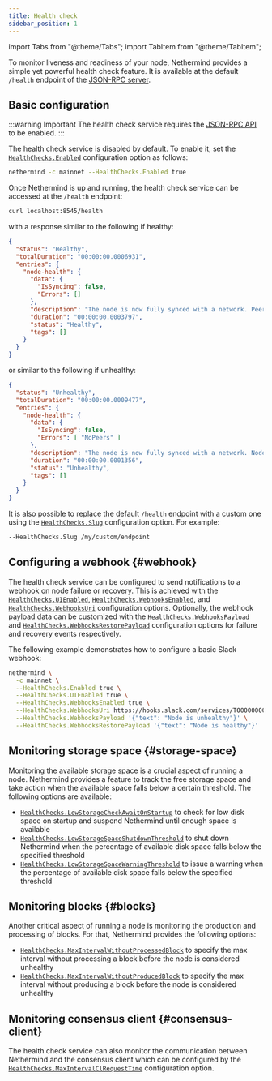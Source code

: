 ```yaml
---
title: Health check
sidebar_position: 1
---
```


import Tabs from "@theme/Tabs";
import TabItem from "@theme/TabItem";

To monitor liveness and readiness of your node, Nethermind provides a simple yet powerful health check feature. It is available at the default `/health` endpoint of the [JSON-RPC server](../interacting/json-rpc-server.md).

## Basic configuration

:::warning Important
The health check service requires the [JSON-RPC API](../interacting/json-rpc-server.md#http) to be enabled.
:::

The health check service is disabled by default. To enable it, set the [`HealthChecks.Enabled`](../fundamentals/configuration.md#healthchecks-enabled) configuration option as follows:

```bash
nethermind -c mainnet --HealthChecks.Enabled true
```

Once Nethermind is up and running, the health check service can be accessed at the `/health` endpoint:

```bash
curl localhost:8545/health
```

with a response similar to the following if healthy:

```json title="HTTP 200 OK"
{
  "status": "Healthy",
  "totalDuration": "00:00:00.0006931",
  "entries": {
    "node-health": {
      "data": {
        "IsSyncing": false,
        "Errors": []
      },
      "description": "The node is now fully synced with a network. Peers: 89.",
      "duration": "00:00:00.0003797",
      "status": "Healthy",
      "tags": []
    }
  }
}
```

or similar to the following if unhealthy:

```json title="HTTP 503 Service Unavailable"
{
  "status": "Unhealthy",
  "totalDuration": "00:00:00.0009477",
  "entries": {
    "node-health": {
      "data": {
        "IsSyncing": false,
        "Errors": [ "NoPeers" ]
      },
      "description": "The node is now fully synced with a network. Node is not connected to any peers.",
      "duration": "00:00:00.0001356",
      "status": "Unhealthy",
      "tags": []
    }
  }
}
```

It is also possible to replace the default `/health` endpoint with a custom one using the [`HealthChecks.Slug`](../fundamentals/configuration.md#healthchecks-slug) configuration option. For example:

```bash
--HealthChecks.Slug /my/custom/endpoint
```

## Configuring a webhook {#webhook}

The health check service can be configured to send notifications to a webhook on node failure or recovery. This is achieved with the [`HealthChecks.UIEnabled`](../fundamentals/configuration.md#healthchecks-uienabled), [`HealthChecks.WebhooksEnabled`](../fundamentals/configuration.md#healthchecks-webhooksenabled), and [`HealthChecks.WebhooksUri`](../fundamentals/configuration.md#healthchecks-webhooksuri) configuration options. Optionally, the webhook payload data can be customized with the [`HealthChecks.WebhooksPayload`](../fundamentals/configuration.md#healthchecks-webhookspayload) and [`HealthChecks.WebhooksRestorePayload`](../fundamentals/configuration.md#healthchecks-webhooksrestorepayload) configuration options for failure and recovery events respectively.

The following example demonstrates how to configure a basic Slack webhook:

```bash
nethermind \
  -c mainnet \
  --HealthChecks.Enabled true \
  --HealthChecks.UIEnabled true \
  --HealthChecks.WebhooksEnabled true \
  --HealthChecks.WebhooksUri https://hooks.slack.com/services/T00000000/B00000000/XXXXXXXXXXXXXXXXXXXXXXXX \
  --HealthChecks.WebhooksPayload '{"text": "Node is unhealthy"}' \
  --HealthChecks.WebhooksRestorePayload '{"text": "Node is healthy"}'
```

## Monitoring storage space {#storage-space}

Monitoring the available storage space is a crucial aspect of running a node. Nethermind provides a feature to track the free storage space and take action when the available space falls below a certain threshold. The following options are available:

- [`HealthChecks.LowStorageCheckAwaitOnStartup`](../fundamentals/configuration.md#healthchecks-lowstoragecheckawaitonstartup) to check for low disk space on startup and suspend Nethermind until enough space is available
- [`HealthChecks.LowStorageSpaceShutdownThreshold`](../fundamentals/configuration.md#healthchecks-lowstoragespaceshutdownthreshold) to shut down Nethermind when the percentage of available disk space falls below the specified threshold
- [`HealthChecks.LowStorageSpaceWarningThreshold`](../fundamentals/configuration.md#healthchecks-lowstoragespacewarningthreshold) to issue a warning when the percentage of available disk space falls below the specified threshold

## Monitoring blocks {#blocks}

Another critical aspect of running a node is monitoring the production and processing of blocks. For that, Nethermind provides the following options:

- [`HealthChecks.MaxIntervalWithoutProcessedBlock`](../fundamentals/configuration.md#healthchecks-maxintervalwithoutprocessedblock) to specify the max interval without processing a block before the node is considered unhealthy
- [`HealthChecks.MaxIntervalWithoutProducedBlock`](../fundamentals/configuration.md#healthchecks-maxintervalwithoutproducedblock) to specify the max interval without producing a block before the node is considered unhealthy

## Monitoring consensus client {#consensus-client}

The health check service can also monitor the communication between Nethermind and the consensus client which can be configured by the [`HealthChecks.MaxIntervalClRequestTime`](../fundamentals/configuration.md#healthchecks-maxintervalclrequesttime) configuration option.
